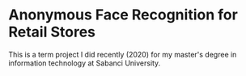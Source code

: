 # Anonymous Face Recognition for Retail Stores
This is a term project I did recently (2020) for my master's degree in information technology at Sabanci University.
